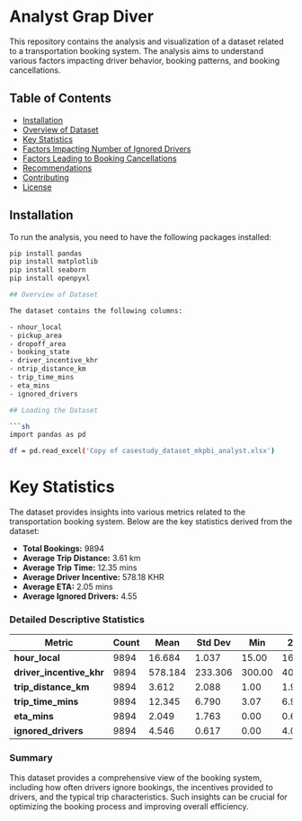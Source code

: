# Analyst Grap Diver

This repository contains the analysis and visualization of a dataset related to a transportation booking system. The analysis aims to understand various factors impacting driver behavior, booking patterns, and booking cancellations.

## Table of Contents

- [Installation](#installation)
- [Overview of Dataset](#overview-of-dataset)
- [Key Statistics](#key-statistics)
- [Factors Impacting Number of Ignored Drivers](#factors-impacting-number-of-ignored-drivers)
- [Factors Leading to Booking Cancellations](#factors-leading-to-booking-cancellations)
- [Recommendations](#recommendations)
- [Contributing](#contributing)
- [License](#license)

## Installation

To run the analysis, you need to have the following packages installed:

```sh
pip install pandas
pip install matplotlib
pip install seaborn
pip install openpyxl

## Overview of Dataset

The dataset contains the following columns:

- nhour_local
- pickup_area
- dropoff_area
- booking_state
- driver_incentive_khr
- ntrip_distance_km
- trip_time_mins
- eta_mins
- ignored_drivers

## Loading the Dataset

```sh
import pandas as pd

df = pd.read_excel('Copy of casestudy_dataset_mkpbi_analyst.xlsx')
```

# Key Statistics

The dataset provides insights into various metrics related to the transportation booking system. Below are the key statistics derived from the dataset:

- **Total Bookings:** 9894
- **Average Trip Distance:** 3.61 km
- **Average Trip Time:** 12.35 mins
- **Average Driver Incentive:** 578.18 KHR
- **Average ETA:** 2.05 mins
- **Average Ignored Drivers:** 4.55

### Detailed Descriptive Statistics

| Metric                  | Count | Mean   | Std Dev  | Min   | 25%     | 50%    | 75%     | Max   |
|-------------------------|-------|--------|----------|-------|---------|--------|---------|-------|
| **hour_local**          | 9894  | 16.684 | 1.037    | 15.00 | 16.00   | 17.00  | 18.00   | 18.00 |
| **driver_incentive_khr**| 9894  | 578.184| 233.306  | 300.00| 400.00  | 510.00 | 710.00  | 2410.00|
| **trip_distance_km**    | 9894  | 3.612  | 2.088    | 1.00  | 1.96    | 3.05   | 4.78    | 9.998 |
| **trip_time_mins**      | 9894  | 12.345 | 6.790    | 3.07  | 6.98    | 10.60  | 16.17   | 36.00 |
| **eta_mins**            | 9894  | 2.049  | 1.763    | 0.00  | 0.68    | 1.53   | 2.93    | 9.37  |
| **ignored_drivers**     | 9894  | 4.546  | 0.617    | 0.00  | 4.00    | 5.00   | 5.00    | 6.00  |

### Summary

This dataset provides a comprehensive view of the booking system, including how often drivers ignore bookings, the incentives provided to drivers, and the typical trip characteristics. Such insights can be crucial for optimizing the booking process and improving overall efficiency.
